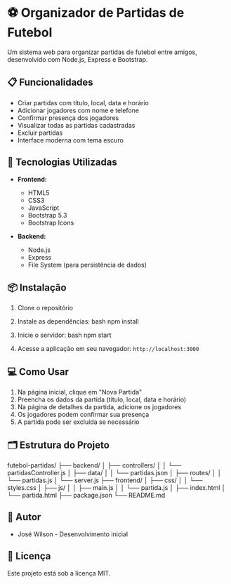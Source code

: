 # ⚽ Organizador de Partidas de Futebol

Um sistema web para organizar partidas de futebol entre amigos, desenvolvido com Node.js, Express e Bootstrap.

## 📋 Funcionalidades

- Criar partidas com título, local, data e horário
- Adicionar jogadores com nome e telefone
- Confirmar presença dos jogadores
- Visualizar todas as partidas cadastradas
- Excluir partidas
- Interface moderna com tema escuro

## 🚀 Tecnologias Utilizadas

- **Frontend:**
  - HTML5
  - CSS3
  - JavaScript
  - Bootstrap 5.3
  - Bootstrap Icons

- **Backend:**
  - Node.js
  - Express
  - File System (para persistência de dados)

## 📦 Instalação

1. Clone o repositório
2. Instale as dependências:
    bash
    npm install

3. Inicie o servidor:
    bash
    npm start

4. Acesse a aplicação em seu navegador: `http://localhost:3000`

## 💻 Como Usar

1. Na página inicial, clique em "Nova Partida"
2. Preencha os dados da partida (título, local, data e horário)
3. Na página de detalhes da partida, adicione os jogadores
4. Os jogadores podem confirmar sua presença
5. A partida pode ser excluída se necessário

## 🗂️ Estrutura do Projeto

futebol-partidas/
├── backend/
│ ├── controllers/
│ │ └── partidasController.js
│ ├── data/
│ │ └── partidas.json
│ ├── routes/
│ │ └── partidas.js
│ └── server.js
├── frontend/
│ ├── css/
│ │ └── styles.css
│ ├── js/
│ │ ├── main.js
│ │ └── partida.js
│ ├── index.html
│ └── partida.html
├── package.json
└── README.md

## 👥 Autor

- José Wilson - Desenvolvimento inicial

## 📝 Licença

Este projeto está sob a licença MIT.

